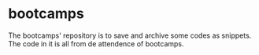 # bootcamps
The bootcamps' repository is to save and archive some codes as snippets. The code in it is all from de attendence of bootcamps. 
